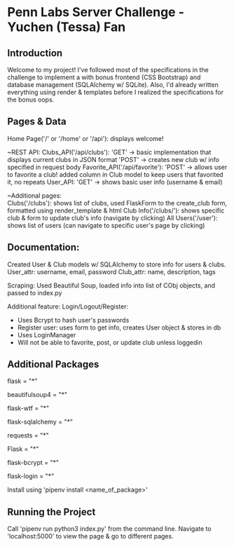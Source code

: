 # Penn Labs Server Challenge - Yuchen (Tessa) Fan

## Introduction
Welcome to my project! I've followed most of the specifications in the challenge to 
implement a  with bonus frontend (CSS Bootstrap) and database management
(SQLAlchemy w/ SQLite). Also, I'd already written everything using render & templates 
before I realized the specifications for the bonus oops. 

## Pages & Data
Home Page('/' or '/home' or '/api'): displays welcome!

~REST API: 
Clubs_API('/api/clubs'): 
'GET' -> basic implementation that displays current clubs in JSON format
'POST' -> creates new club w/ info specified in request body
Favorite_API('/api/favorite'): 
'POST' -> allows user to favorite a club! added column in Club model to keep users that favorited it, no repeats
User_API: 
'GET' -> shows basic user info (username & email)

~Additional pages:  
Clubs('/clubs'): shows list of clubs, used FlaskForm to the create_club form, formatted using render_template & html
Club Info('/clubs/<clubname>'): shows specific club & form to update club's info (navigate by clicking)
All Users('/user'): shows list of users (can navigate to specific user's page by clicking)

## Documentation: 
Created User & Club models w/ SQLAlchemy to store info for users & clubs.
User_attr: username, email, password
Club_attr: name, description, tags

Scraping: Used Beautiful Soup, loaded info into list of CObj objects, and passed to index.py

Additional feature: 
Login/Logout/Register: 
- Uses Bcrypt to hash user's passwords
- Register user: uses form to get info, creates User object & stores in db
- Uses LoginManager 
- Will not be able to favorite, post, or update club unless loggedin

## Additional Packages
flask = "*"

beautifulsoup4 = "*"

flask-wtf = "*"

flask-sqlalchemy = "*"

requests = "*"

Flask = "*"

flask-bcrypt = "*"

flask-login = "*"

Install using 'pipenv install <name_of_package>'

## Running the Project
Call 'pipenv run python3 index.py' from the command line.
Navigate to 'localhost:5000' to view the page & go to different pages.



